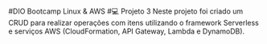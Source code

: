 #DIO Bootcamp Linux & AWS
#💻 Projeto 3
Neste projeto foi criado um CRUD para realizar operações com itens utilizando o framework Serverless e serviços AWS (CloudFormation, API Gateway, Lambda e DynamoDB).
